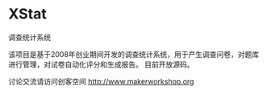 XStat
======

调查统计系统

该项目是基于2008年创业期间开发的调查统计系统，用于产生调查问卷，对题库进行管理，对试卷自动化评分和生成报告。
目前开放源码。


讨论交流请访问创客空间
http://www.makerworkshop.org 
